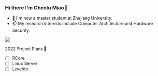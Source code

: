 ### Hi there I'm Chenlu Miao👋

<!--
**miaochenlu/miaochenlu** is a ✨ _special_ ✨ repository because its `README.md` (this file) appears on your GitHub profile.

Here are some ideas to get you started:

- 🔭 I’m currently working on ...
- 🌱 I’m currently learning ...
- 👯 I’m looking to collaborate on ...
- 🤔 I’m looking for help with ...
- 💬 Ask me about ...
- 📫 How to reach me: ...
- 😄 Pronouns: ...
- ⚡ Fun fact: ...
-->


- 🔭 I'm now a master student at Zhejiang University.
- 📫 My research interests include Computer Architecture and Hardware Security.

![](https://github-readme-stats.vercel.app/api?username=miaochenlu&theme=dark)

2022 Project Plans 🤔
- [ ] RCore
- [ ] Linux Server
- [ ] Leveldb

